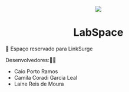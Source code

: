 <div align="center" > <img src="https://img.icons8.com/external-flat-land-kalash/64/000000/external-earth-education-and-science-flat-land-kalash-2.png"/>
 <h1 align="center"><strong>LabSpace</b></strong></h1></div>
 
:link: Espaço reservado para LinkSurge

Desenvolvedores:👨‍🚀

 * Caio Porto Ramos
 * Camila Coradi Garcia Leal
 * Laíne Reis de Moura



